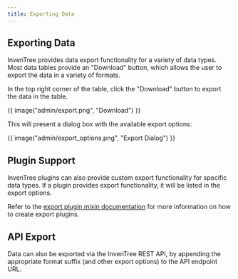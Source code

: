 ```yaml
---
title: Exporting Data
---
```


## Exporting Data

InvenTree provides data export functionality for a variety of data types. Most data tables provide an "Download" button, which allows the user to export the data in a variety of formats.

In the top right corner of the table, click the "Download" button to export the data in the table.

{{ image("admin/export.png", "Download") }}

This will present a dialog box with the available export options:

{{ image("admin/export_options.png", "Export Dialog") }}

## Plugin Support

InvenTree plugins can also provide custom export functionality for specific data types. If a plugin provides export functionality, it will be listed in the export options.

Refer to the [export plugin mixin documentation](../plugins/mixins/export.md) for more information on how to create export plugins.

## API Export

Data can also be exported via the InvenTree REST API, by appending the appropriate format suffix (and other export options) to the API endpoint URL.
